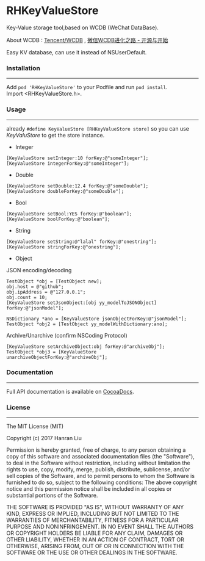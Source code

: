 # RHKeyValueStore
Key-Value storage tool,based on WCDB (WeChat DataBase).

About WCDB : [Tencent/WCDB](https://github.com/Tencent/wcdb) , [微信WCDB进化之路 - 开源与开始](https://mp.weixin.qq.com/s?__biz=MzAwNDY1ODY2OQ%3D%3D&mid=2649286603&idx=1&sn=d243dd27f2c6614631241cd00570e853&chksm=8334c349b4434a5fd81809d656bfad6072f075d098cb5663a85823e94fc2363edd28758ab882&mpshare=1&scene=1&srcid=0609GLAeaGGmI4zCHTc2U9ZX)

Easy KV database, can use it instead of NSUserDefault.

### Installation
---
Add `pod 'RHKeyValueStore'` to your Podfile and run `pod install`. <br/>
Import \<RHKeyValueStore.h\>.

### Usage
---

already `#define KeyValueStore [RHKeyValueStore store]`
so you can use *KeyValuStore* to get the store instance.

* Integer

``` Objc
[KeyValueStore setInteger:10 forKey:@"someInteger"];
[KeyValueStore integerForKey:@"someInteger"];
```

* Double

``` Objc
[KeyValueStore setDouble:12.4 forKey:@"someDouble"];
[KeyValueStore doubleForKey:@"someDouble"];
```

* Bool

``` Objc
[KeyValueStore setBool:YES forKey:@"boolean"];
[KeyValueStore boolForKey:@"boolean"]; 
```
    
* String

``` Objc
[KeyValueStore setString:@"lalal" forKey:@"onestring"];
[KeyValueStore stringForKey:@"onestring"];
```
    
* Object

JSON encoding/decoding

``` Objc
TestObject *obj = [TestObject new];
obj.host = @"github";
obj.ipAddress = @"127.0.0.1";
obj.count = 10;
[KeyValueStore setJsonObject:[obj yy_modelToJSONObject] forKey:@"jsonModel"];
    
NSDictionary *ano = [KeyValueStore jsonObjectForKey:@"jsonModel"];
TestObject *obj2 = [TestObject yy_modelWithDictionary:ano];
```

Archive/Unarchive (confirm NSCoding Protocol)

``` Objc
[KeyValueStore setArchiveObject:obj forKey:@"archiveObj"];
TestObject *obj3 = [KeyValueStore unarchiveObjectForKey:@"archiveObj"];
```

### Documentation
---
Full API documentation is available on [CocoaDocs](http://cocoadocs.org/docsets/RHKeyValueStore/).

### License
---
The MIT License (MIT)

Copyright (c) 2017 Hanran Liu

Permission is hereby granted, free of charge, to any person obtaining a copy of this software and associated documentation files (the "Software"), to deal in the Software without restriction, including without limitation the rights to use, copy, modify, merge, publish, distribute, sublicense, and/or sell copies of the Software, and to permit persons to whom the Software is furnished to do so, subject to the following conditions:
The above copyright notice and this permission notice shall be included in all copies or substantial portions of the Software.

THE SOFTWARE IS PROVIDED "AS IS", WITHOUT WARRANTY OF ANY KIND, EXPRESS OR IMPLIED, INCLUDING BUT NOT LIMITED TO THE WARRANTIES OF MERCHANTABILITY, FITNESS FOR A PARTICULAR PURPOSE AND NONINFRINGEMENT. IN NO EVENT SHALL THE AUTHORS OR COPYRIGHT HOLDERS BE LIABLE FOR ANY CLAIM, DAMAGES OR OTHER LIABILITY, WHETHER IN AN ACTION OF CONTRACT, TORT OR OTHERWISE, ARISING FROM, OUT OF OR IN CONNECTION WITH THE SOFTWARE OR THE USE OR OTHER DEALINGS IN THE SOFTWARE.



